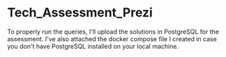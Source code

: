 # Tech_Assessment_Prezi

To properly run the queries, I'll upload the solutions in PostgreSQL for the assessment. I've also attached the docker compose file I created in case you don't have PostgreSQL installed on your local machine.
